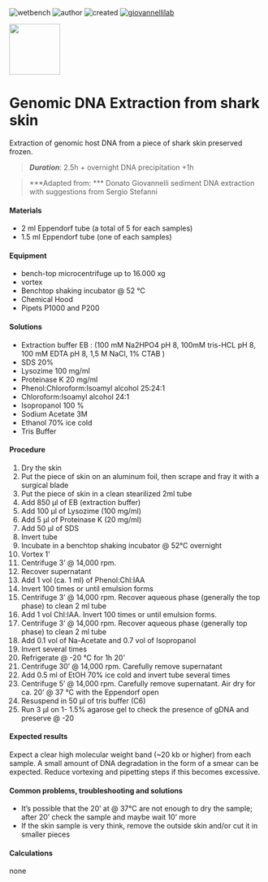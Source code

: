 ![wetbench](https://img.shields.io/badge/TYPE-wet_bench-brigthgreen)
![author](https://img.shields.io/badge/AUTHOR-Francesco_Montemagno-ad7fa8)
![created](https://img.shields.io/badge/created-10052021-lightgray)
[![giovannellilab](https://img.shields.io/badge/BY-Giovannelli_Lab-blue)](https://donatogiovannelli.com)

<img src="https://dgiovannelli.github.io//images/logopic/giovannellilab.png" width="100 px">

# Genomic DNA Extraction from shark skin

Extraction of genomic host DNA from a piece of shark skin preserved frozen.

>***Duration***: 2.5h + overnight DNA precipitation +1h

>***Adapted from: *** Donato Giovannelli sediment DNA extraction with suggestions from Sergio Stefanni

#### Materials
- 2 ml Eppendorf tube (a total of 5 for each samples)
- 1.5 ml Eppendorf tube (one of each samples)

#### Equipment
- bench-top microcentrifuge up to 16.000 xg
- vortex
- Benchtop shaking incubator @ 52 °C
- Chemical Hood
- Pipets P1000 and P200

#### Solutions
- Extraction buffer EB : (100 mM Na2HPO4 pH 8, 100mM tris-HCL pH 8, 100 mM EDTA pH 8, 1,5 M NaCl, 1% CTAB )
- SDS 20%
- Lysozime 100 mg/ml
- Proteinase K 20 mg/ml
- Phenol:Chloroform:Isoamyl alcohol 25:24:1
- Chloroform:Isoamyl alcohol 24:1
- Isopropanol 100 %
- Sodium Acetate 3M
- Ethanol 70% ice cold
- Tris Buffer

#### Procedure
1. Dry the skin
2. Put the piece of skin on an aluminum foil, then scrape and fray it with a surgical blade
3. Put the piece of skin in a clean stearilized 2ml tube
3. Add 850 µl of EB (extraction buffer)
4. Add 100 µl of Lysozime (100 mg/ml)
5. Add 5 µl of Proteinase K (20 mg/ml)
6. Add 50 µl of SDS
7. Invert tube
8. Incubate in a benchtop shaking incubator @ 52°C overnight
9. Vortex 1’
10. Centrifuge 3’ @ 14,000 rpm.
11. Recover supernatant
12. Add 1 vol (ca. 1 ml) of Phenol:Chl:IAA
13. Invert 100 times or until emulsion forms
14. Centrifuge 3’ @ 14,000 rpm. Recover aqueous phase (generally the top phase) to clean 2 ml tube
15. Add 1 vol Chl:IAA. Invert 100 times or until emulsion forms.
16. Centrifuge 3’ @ 14,000 rpm. Recover aqueous phase (generally top phase) to clean 2 ml tube
16. Add 0.1 vol of Na-Acetate and 0.7 vol of Isopropanol
17. Invert several times
18. Refrigerate @ -20 °C for 1h 20’
19. Centrifuge 30’ @ 14,000 rpm. Carefully remove supernatant
20. Add 0.5 ml of EtOH 70% ice cold and invert tube several times
21. Centrifuge 5’ @ 14,000 rpm. Carefully remove supernatant. Air dry for ca. 20’ @ 37 °C with the Eppendorf open
22. Resuspend in 50 µl of tris buffer (C6)
23. Run 3 µl on 1- 1.5% agarose gel to check the presence of gDNA and preserve @ -20

#### Expected results
Expect a clear high molecular weight band (~20 kb or higher) from each sample. A small amount of DNA degradation in the form of a smear can be expected. Reduce vortexing and pipetting steps if this becomes excessive.

#### Common problems, troubleshooting and solutions
- It’s possible that the 20’ at @ 37°C are not enough to dry the sample; after 20’ check the sample and maybe wait 10’ more
- If the skin sample is very think, remove the outside skin and/or cut it in smaller pieces

#### Calculations
none
